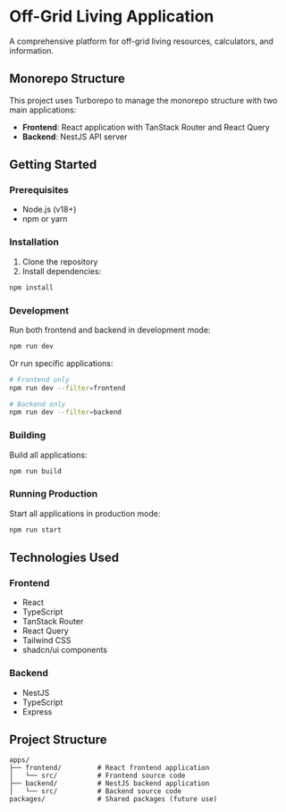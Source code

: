 # Off-Grid Living Application

A comprehensive platform for off-grid living resources, calculators, and information.

## Monorepo Structure

This project uses Turborepo to manage the monorepo structure with two main applications:

- **Frontend**: React application with TanStack Router and React Query
- **Backend**: NestJS API server

## Getting Started

### Prerequisites

- Node.js (v18+)
- npm or yarn

### Installation

1. Clone the repository
2. Install dependencies:

```bash
npm install
```

### Development

Run both frontend and backend in development mode:

```bash
npm run dev
```

Or run specific applications:

```bash
# Frontend only
npm run dev --filter=frontend

# Backend only
npm run dev --filter=backend
```

### Building

Build all applications:

```bash
npm run build
```

### Running Production

Start all applications in production mode:

```bash
npm run start
```

## Technologies Used

### Frontend
- React
- TypeScript
- TanStack Router
- React Query
- Tailwind CSS
- shadcn/ui components

### Backend
- NestJS
- TypeScript
- Express

## Project Structure

```
apps/
├── frontend/         # React frontend application
│   └── src/          # Frontend source code
├── backend/          # NestJS backend application
│   └── src/          # Backend source code
packages/             # Shared packages (future use)
```
